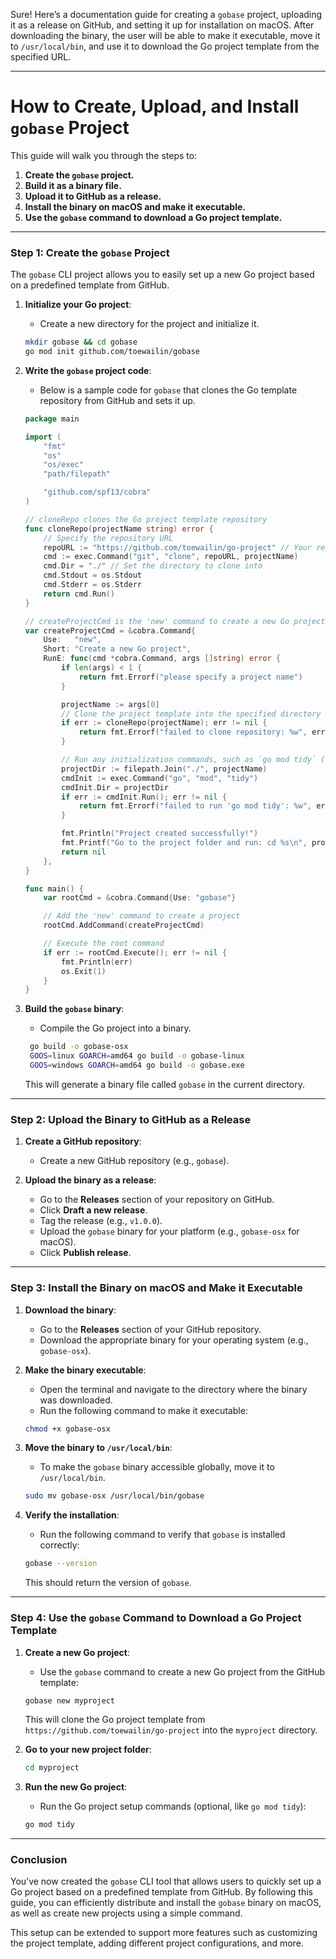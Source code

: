 Sure! Here’s a documentation guide for creating a `gobase` project, uploading it as a release on GitHub, and setting it up for installation on macOS. After downloading the binary, the user will be able to make it executable, move it to `/usr/local/bin`, and use it to download the Go project template from the specified URL.

---

# **How to Create, Upload, and Install `gobase` Project**

This guide will walk you through the steps to:

1. **Create the `gobase` project.**
2. **Build it as a binary file.**
3. **Upload it to GitHub as a release.**
4. **Install the binary on macOS and make it executable.**
5. **Use the `gobase` command to download a Go project template.**

---

### **Step 1: Create the `gobase` Project**

The `gobase` CLI project allows you to easily set up a new Go project based on a predefined template from GitHub.

1. **Initialize your Go project**:

   * Create a new directory for the project and initialize it.

   ```bash
   mkdir gobase && cd gobase
   go mod init github.com/toewailin/gobase
   ```

2. **Write the `gobase` project code**:

   * Below is a sample code for `gobase` that clones the Go template repository from GitHub and sets it up.

   ```go
   package main

   import (
       "fmt"
       "os"
       "os/exec"
       "path/filepath"

       "github.com/spf13/cobra"
   )

   // cloneRepo clones the Go project template repository
   func cloneRepo(projectName string) error {
       // Specify the repository URL
       repoURL := "https://github.com/toewailin/go-project" // Your repo URL
       cmd := exec.Command("git", "clone", repoURL, projectName)
       cmd.Dir = "./" // Set the directory to clone into
       cmd.Stdout = os.Stdout
       cmd.Stderr = os.Stderr
       return cmd.Run()
   }

   // createProjectCmd is the 'new' command to create a new Go project
   var createProjectCmd = &cobra.Command{
       Use:   "new",
       Short: "Create a new Go project",
       RunE: func(cmd *cobra.Command, args []string) error {
           if len(args) < 1 {
               return fmt.Errorf("please specify a project name")
           }

           projectName := args[0]
           // Clone the project template into the specified directory
           if err := cloneRepo(projectName); err != nil {
               return fmt.Errorf("failed to clone repository: %w", err)
           }

           // Run any initialization commands, such as `go mod tidy` (optional)
           projectDir := filepath.Join("./", projectName)
           cmdInit := exec.Command("go", "mod", "tidy")
           cmdInit.Dir = projectDir
           if err := cmdInit.Run(); err != nil {
               return fmt.Errorf("failed to run 'go mod tidy': %w", err)
           }

           fmt.Println("Project created successfully!")
           fmt.Printf("Go to the project folder and run: cd %s\n", projectName)
           return nil
       },
   }

   func main() {
       var rootCmd = &cobra.Command{Use: "gobase"}

       // Add the 'new' command to create a project
       rootCmd.AddCommand(createProjectCmd)

       // Execute the root command
       if err := rootCmd.Execute(); err != nil {
           fmt.Println(err)
           os.Exit(1)
       }
   }
   ```

3. **Build the `gobase` binary**:

   * Compile the Go project into a binary.

   ```bash
    go build -o gobase-osx
    GOOS=linux GOARCH=amd64 go build -o gobase-linux
    GOOS=windows GOARCH=amd64 go build -o gobase.exe
   

   ```

   This will generate a binary file called `gobase` in the current directory.

---

### **Step 2: Upload the Binary to GitHub as a Release**

1. **Create a GitHub repository**:

   * Create a new GitHub repository (e.g., `gobase`).

2. **Upload the binary as a release**:

   * Go to the **Releases** section of your repository on GitHub.
   * Click **Draft a new release**.
   * Tag the release (e.g., `v1.0.0`).
   * Upload the `gobase` binary for your platform (e.g., `gobase-osx` for macOS).
   * Click **Publish release**.

---

### **Step 3: Install the Binary on macOS and Make it Executable**

1. **Download the binary**:

   * Go to the **Releases** section of your GitHub repository.
   * Download the appropriate binary for your operating system (e.g., `gobase-osx`).

2. **Make the binary executable**:

   * Open the terminal and navigate to the directory where the binary was downloaded.
   * Run the following command to make it executable:

   ```bash
   chmod +x gobase-osx
   ```

3. **Move the binary to `/usr/local/bin`**:

   * To make the `gobase` binary accessible globally, move it to `/usr/local/bin`.

   ```bash
   sudo mv gobase-osx /usr/local/bin/gobase
   ```

4. **Verify the installation**:

   * Run the following command to verify that `gobase` is installed correctly:

   ```bash
   gobase --version
   ```

   This should return the version of `gobase`.

---

### **Step 4: Use the `gobase` Command to Download a Go Project Template**

1. **Create a new Go project**:

   * Use the `gobase` command to create a new Go project from the GitHub template:

   ```bash
   gobase new myproject
   ```

   This will clone the Go project template from `https://github.com/toewailin/go-project` into the `myproject` directory.

2. **Go to your new project folder**:

   ```bash
   cd myproject
   ```

3. **Run the new Go project**:

   * Run the Go project setup commands (optional, like `go mod tidy`):

   ```bash
   go mod tidy
   ```

---

### **Conclusion**

You’ve now created the `gobase` CLI tool that allows users to quickly set up a Go project based on a predefined template from GitHub. By following this guide, you can efficiently distribute and install the `gobase` binary on macOS, as well as create new projects using a simple command.

This setup can be extended to support more features such as customizing the project template, adding different project configurations, and more.
